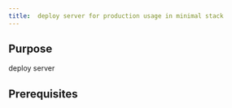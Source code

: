 ```yaml
---
title:  deploy server for production usage in minimal stack
---
```


## Purpose

deploy server

## Prerequisites
